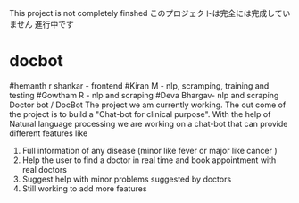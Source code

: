 This project is not completely finshed 
このプロジェクトは完全には完成していません
進行中です
# docbot
#hemanth r shankar - frontend
#Kiran M - nlp, scramping, training and testing 
#Gowtham R - nlp and scraping 
#Deva Bhargav- nlp and scraping
Doctor bot / DocBot
       The project we am currently working. The out come of the project is to build a "Chat-bot for clinical purpose". With the help of Natural language processing we are working        on a chat-bot that can provide different features like  
   1. Full information of any disease (minor like fever  or major like cancer )
   2. Help the user to find a doctor in real time and book appointment with real doctors 
   3. Suggest help with minor problems suggested by doctors 
   4. Still working to add more features
